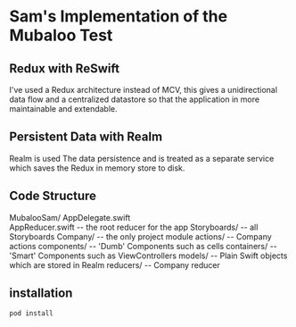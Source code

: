 # Sam's Implementation of the Mubaloo Test

## Redux with ReSwift
I've used a Redux architecture instead of MCV, this gives a unidirectional data flow and a centralized datastore so that the application in more maintainable and extendable.

## Persistent Data with Realm
Realm is used The data persistence and is treated as a separate service which saves the Redux in memory store to disk.

## Code Structure

MubalooSam/
    AppDelegate.swift  
    AppReducer.swift    -- the root reducer for the app
    Storyboards/        -- all Storyboards
    Company/            -- the only project module
        actions/        -- Company actions
        components/     -- 'Dumb' Components such as cells
        containers/     -- 'Smart' Components such as ViewControllers
        models/         -- Plain Swift objects which are stored in Realm
        reducers/       -- Company reducer

## installation

``` pod install ```
